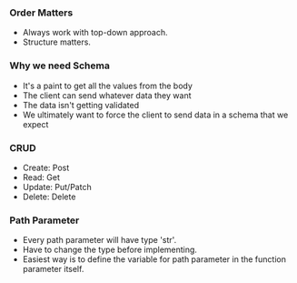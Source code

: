 ### Order Matters
* Always work with top-down approach.
* Structure matters.

### Why we need Schema
* It's a paint to get all the values from the body
* The client can send whatever data they want
* The data isn't getting validated
* We ultimately want to force the client to send data in a schema that we expect

### CRUD
* Create: Post
* Read: Get
* Update: Put/Patch
* Delete: Delete

### Path Parameter
* Every path parameter will have type 'str'.
* Have to change the type before implementing.
* Easiest way is to define the variable for path parameter in the function parameter itself.